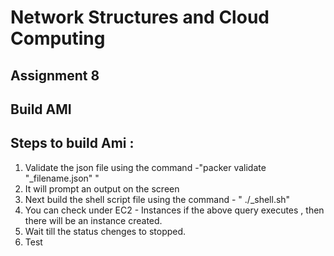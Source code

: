 # Network Structures and Cloud Computing
## Assignment 8
## Build AMI
## Steps to build Ami :
1. Validate the json file using the command -"packer validate "_filename.json" "
2. It will prompt an output on the screen
3. Next build the shell script file using the command - " ./_shell.sh"
4. You can check under EC2 - Instances if the above query executes , then there will be an instance created.
5. Wait till the status chenges to stopped.
6. Test
